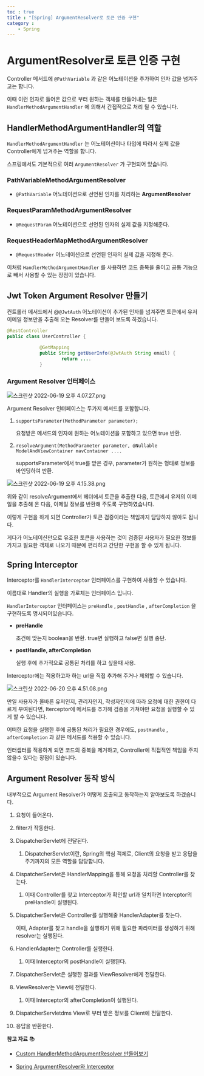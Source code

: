 ```yaml
---
toc : true
title : "[Spring] ArgumentResolver로 토큰 인증 구현"
category :
    - Spring
---
```


# ArgumentResolver로 토큰 인증 구현

Controller 메서드에 `@PathVariable` 과 같은 어노테이션을 추가하여 인자 값을 넘겨주고는 합니다.

이때 이런 인자로 들어온 값으로 부터 원하는 객체를 만들어내는 일은 `HandlerMethodArgumentHandler` 에 의해서 간접적으로 처리 될 수 있습니다.

## HandlerMethodArgumentHandler의 역할

`HandlerMethodArgumentHandler` 는 어노테이션이나 타입에 따라서 실제 값을 Controller에게 넘겨주는 역할을 합니다.

스프링에서도 기본적으로 여러 `ArgumentResolver` 가 구현되어 있습니다.

### PathVariableMethodArgumentResolver

- `@PathVariable` 어노테이션으로 선언된 인자를 처리하는 **ArgumentResolver**

### RequestParamMethodArgumentResolver

- `@RequestParam` 어노테이션으로 선언된 인자의 실제 값을 지정해준다.

### RequestHeaderMapMethodArgumentResolver

- `@RequestHeader` 어노테이션으로 선언된 인자의 실제 값을 지정해 준다.

이처럼 `HandlerMethodArgumentHandler` 를 사용하면 코드 중복을 줄이고 공통 기능으로 빼서 사용할 수 있는 장점이 있습니다.

## Jwt Token Argument Resolver 만들기

컨트롤러 메서드에서 @`@JwtAuth` 어노테이션이 추가된 인자를 넘겨주면 토큰에서 유저 이메일 정보만을 추출해 오는 Resolver를 만들어 보도록 하겠습니다.

```java
@RestController
public class UserController {
		
			@GetMapping
			public String getUserInfo(@JwtAuth String email) {
					return ....
			} 
```

### Argument Resolver 인터페이스

![스크린샷 2022-06-19 오후 4.07.27.png](https://i.imgur.com/rL5suls.png)

Argument Resolver 인터페이스는 두가지 메서드를 포함합니다.

1. `supportsParameter(MethodParameter parameter);`
    
    요청받은 메서드의 인자에 원하는 어노테이션을 포함하고 있으면 true 반환.
    
2. `resolveArgument(MethodParameter parameter, @Nullable ModelAndViewContainer mavContainer ....`
    
    supportsParameter에서 true를 받은 경우, parameter가 원하는 형태로 정보를 바인딩하여 반환.
    

![스크린샷 2022-06-19 오후 4.15.38.png](https://i.imgur.com/pIxGbFG.png)

위와 같이 resolveArgument에서 헤더에서 토큰을 추출한 다음, 토큰에서 유저의 이메일을 추출해 온 다음, 이메일 정보를 반환해 주도록 구현하였습니다.

이렇게 구현을 하게 되면 Controller가 토큰 검증이라는 책임까지 담당하지 않아도 됩니다.

게다가 어노테이션만으로 유효한 토큰을 사용하는 것이 검증된 사용자가 필요한 정보를 가지고 필요한 객체로 나오기 때문에 편리하고 간단한 구현을 할 수 있게 됩니다.

## Spring Interceptor

Interceptor를 `HandlerInterceptor` 인터페이스를 구현하여 사용할 수 있습니다.

이름대로 Handler의 실행을 가로체는 인터페이스 입니다.

`HandlerInterceptor` 인터페이스는 `preHandle` , `postHandle` , `afterCompletion` 을 구현하도록 명시되어있습니다.

- **preHandle**
    
    조건에 맞는지 boolean을 반환. true면 실행하고 false면 실행 중단.
    
- **postHandle, afterCompletion**
    
    실행 후에 추가적으로 공통된 처리를 하고 싶을때 사용.
    

Interceptor에는 적용하고자 하는 url을 직접 추가해 주거나 제외할 수 있습니다.

![스크린샷 2022-06-20 오후 4.51.08.png](https://i.imgur.com/ZbEzFur.png)

만일 사용자가 올바른 유저인지, 관리자인지, 작성자인지에 따라 요청에 대한 권한이 다르게 부여된다면, Iterceptor에 메서드를 추가해 검증을 거쳐야만 요청을 실행할 수 있게 할 수 있습니다.

어떠한 요청을 실행한 후에 공통된 처리가 필요한 경우에도, `postHandle` , `afterCompletion` 과 같은 메서드를 적용할 수 있습니다.

인터셉터를 적용하게 되면 코드의 중복을 제거하고, Controller에 직접적인 책임을 주지 않을수 있다는 장점이 있습니다.

## Argument Resolver 동작 방식

내부적으로 Argument Resolver가 어떻게 호출되고 동작하는지 알아보도록 하겠습니다.

1. 요청이 들어온다.
2. filter가 작동한다.
3. DispatcherServlet에 전달된다.
    1. DispatcherServlet이란, Spring의 핵심 객체로, Client의 요청을 받고 응답을 주기까지의 모든 역할을 담당합니다.
4. DispatcherServlet은 HandlerMapping을 통해 요청을 처리할 Controller를 찾는다.
    1. 이때 Controller를 찾고 Interceptor가 확인할 url과 일치하면 Intercptor의 preHandle이 실행된다.
5. DispatcherServlet은 Controller를 실행해줄 HandlerAdapter를 찾는다.
    
    이때, Adapter를 찾고 handle을 실행하기 위해 필요한 파라미터를 생성하기 위해 resolver는 실행된다.
    
6. HandlerAdapter는 Controller를 실행한다.
    1. 이때 Interceptor의 postHandle이 실행된다.
7. DispatcherServlet은 실행한 결과를 ViewResolver에게 전달한다.
8. ViewResolver는 View에 전달한다.
    1. 이때 Interceptor의 afterCompletion이 실행된다.
9. DispatcherServletdms View로 부터 받은 정보를 Client에 전달한다.
10. 응답을 반환한다.

**참고 자료** 📚

- [Custom HandlerMethodArgumentResolver 만들어보기](https://blog.advenoh.pe.kr/spring/HandlerMethodArgumentResolver-%EC%9D%B4%EB%9E%80/)

- [Spring ArgumentResolver와 Interceptor](https://tecoble.techcourse.co.kr/post/2021-05-24-spring-interceptor/)